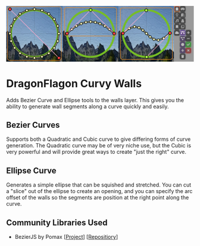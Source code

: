 ![Curvy Walls Banner](../.assets/df-curvy-walls-banner.png)

# DragonFlagon Curvy Walls
Adds Bezier Curve and Ellipse tools to the walls layer. This gives you the ability to generate wall segments along a curve quickly and easily.

## Bezier Curves
Supports both a Quadratic and Cubic curve to give differing forms of curve generation. The Quadratic curve may be of very niche use, but the Cubic is very powerful and will provide great ways to create "just the right" curve.

## Ellipse Curve
Generates a simple ellipse that can be squished and stretched. You can cut a "slice" out of the ellipse to create an opening, and you can specify the arc offset of the walls so the segments are position at the right point along the curve.

## Community Libraries Used
- BezierJS by Pomax [[Project](https://pomax.github.io/bezierjs)] [[Repositiory](https://github.com/Pomax/bezierjs)]
